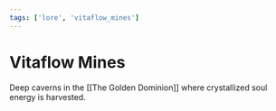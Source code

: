 ```yaml
---
tags: ['lore', 'vitaflow_mines']
---
```


# Vitaflow Mines
Deep caverns in the [[The Golden Dominion]] where crystallized soul energy is harvested.